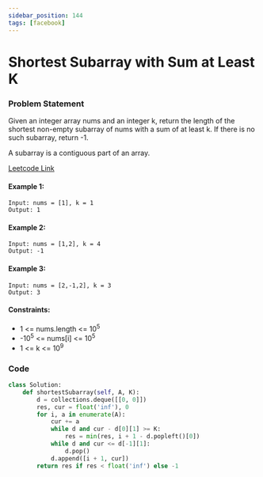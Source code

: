 ```yaml
---
sidebar_position: 144
tags: [facebook]
---
```


# Shortest Subarray with Sum at Least K

### Problem Statement

Given an integer array nums and an integer k, return the length of the shortest non-empty subarray of nums with a sum of at least k. If there is no such subarray, return -1.

A subarray is a contiguous part of an array.

[Leetcode Link](https://leetcode.com/problems/shortest-subarray-with-sum-at-least-k)

#### Example 1:

```
Input: nums = [1], k = 1
Output: 1
```

#### Example 2:

```
Input: nums = [1,2], k = 4
Output: -1
```

#### Example 3:

```
Input: nums = [2,-1,2], k = 3
Output: 3
```

#### Constraints:

- 1 <= nums.length <= 10<sup>5</sup>
- -10<sup>5</sup> <= nums[i] <= 10<sup>5</sup>
- 1 <= k <= 10<sup>9</sup>

### Code

```python title="Python"
class Solution:
    def shortestSubarray(self, A, K):
        d = collections.deque([[0, 0]])
        res, cur = float('inf'), 0
        for i, a in enumerate(A):
            cur += a
            while d and cur - d[0][1] >= K:
                res = min(res, i + 1 - d.popleft()[0])
            while d and cur <= d[-1][1]:
                d.pop()
            d.append([i + 1, cur])
        return res if res < float('inf') else -1
```

